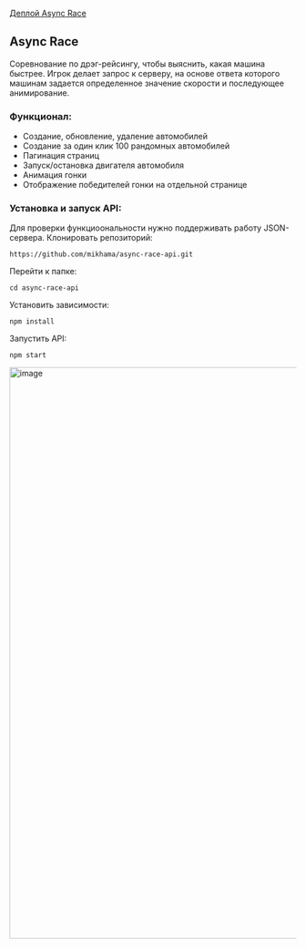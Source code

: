 [Деплой Async Race](https://async-race-tarsier.netlify.app/)
## Async Race
Cоревнование по дрэг-рейсингу, чтобы выяснить, какая машина быстрее. Игрок делает запрос к серверу, на основе ответа которого машинам задается определенное значение скорости и последующее анимирование. 

### Функционал:
- Создание, обновление, удаление автомобилей
- Создание за один клик 100 рандомных автомобилей
- Пагинация страниц
- Запуск/остановка двигателя автомобиля
- Анимация гонки
- Отображение победителей гонки на отдельной странице

### Установка и запуск API:
Для проверки функциоональности нужно поддерживать работу JSON-сервера.
Клонировать репозиторий:

```
https://github.com/mikhama/async-race-api.git
```
Перейти к папке:

```
cd async-race-api
```
Установить зависимости:

```
npm install
```
Запустить API:

```
npm start 
```

<img width="1003" alt="image" src="https://github.com/rolling-scopes-school/llallonen-JSFE2022Q3/assets/65831256/9e411044-d95e-4cd8-b1b2-6e7145f6a35e">
